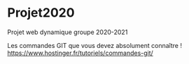 # Projet2020
Projet web dynamique groupe 2020-2021

Les commandes GIT que vous devez absolument connaître !
https://www.hostinger.fr/tutoriels/commandes-git/
